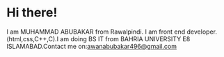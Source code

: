 # Hi there!
I am MUHAMMAD ABUBAKAR from Rawalpindi. I am front end developer.(html,css,C++,C).I am doing BS IT from BAHRIA UNIVERSITY E8 ISLAMABAD.Contact me on:awanabubakar496@gmail.com
